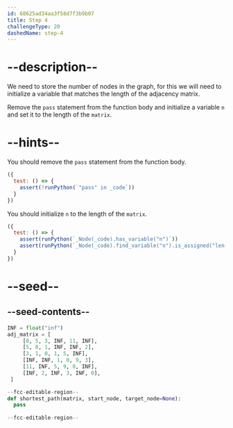 ```yaml
---
id: 68625ad34aa3f58d7f3b9b07
title: Step 4
challengeType: 20
dashedName: step-4
---
```


# --description--

We need to store the number of nodes in the graph, for this we will need to initialize a variable that matches the length of the adjacency matrix.

Remove the `pass` statement from the function body and initialize a variable `n` and set it to the length of the `matrix`.

# --hints--

You should remove the `pass` statement from the function body.

```js
({
  test: () => {
    assert(!runPython(`"pass" in _code`))
  }
})
```

You should initialize `n` to the length of the `matrix`.

```js
({
  test: () => {
    assert(runPython(`_Node(_code).has_variable("n")`))
    assert(runPython(`_Node(_code).find_variable("n").is_assigned("len(matrix)")`))
  }
})
```

# --seed--

## --seed-contents--

```py
INF = float("inf")
adj_matrix = [
     [0, 5, 3, INF, 11, INF],
     [5, 0, 1, INF, INF, 2],
     [3, 1, 0, 1, 5, INF],
     [INF, INF, 1, 0, 9, 3],
     [11, INF, 5, 9, 0, INF],
     [INF, 2, INF, 3, INF, 0],
 ]

--fcc-editable-region--
def shortest_path(matrix, start_node, target_node=None):
  pass
  
--fcc-editable-region--
```

